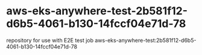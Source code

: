 # aws-eks-anywhere-test-2b581f12-d6b5-4061-b130-14fccf04e71d-78
repository for use with E2E test job aws-eks-anywhere-test:2b581f12-d6b5-4061-b130-14fccf04e71d-78
